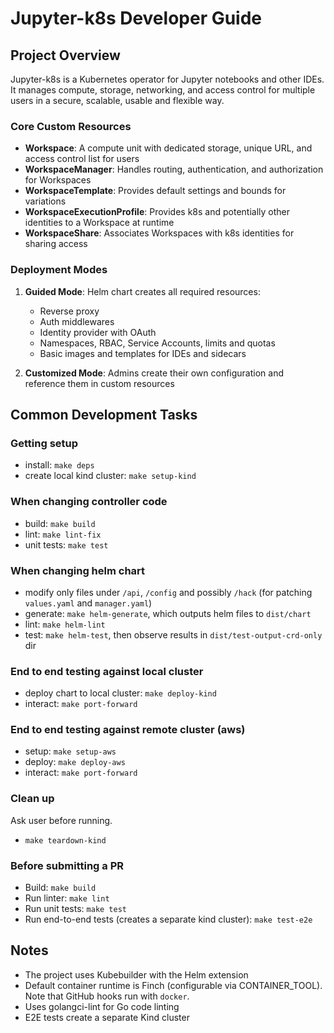 # Jupyter-k8s Developer Guide

## Project Overview

Jupyter-k8s is a Kubernetes operator for Jupyter notebooks and other IDEs. It manages compute, storage, networking, and access control for multiple users in a secure, scalable, usable and flexible way.

### Core Custom Resources

- **Workspace**: A compute unit with dedicated storage, unique URL, and access control list for users
- **WorkspaceManager**: Handles routing, authentication, and authorization for Workspaces
- **WorkspaceTemplate**: Provides default settings and bounds for variations
- **WorkspaceExecutionProfile**: Provides k8s and potentially other identities to a Workspace at runtime
- **WorkspaceShare**: Associates Workspaces with k8s identities for sharing access

### Deployment Modes

1. **Guided Mode**: Helm chart creates all required resources:
   - Reverse proxy
   - Auth middlewares
   - Identity provider with OAuth
   - Namespaces, RBAC, Service Accounts, limits and quotas
   - Basic images and templates for IDEs and sidecars

2. **Customized Mode**: Admins create their own configuration and reference them in custom resources

## Common Development Tasks

### Getting setup
- install: `make deps`
- create local kind cluster: `make setup-kind`

### When changing controller code
- build: `make build`
- lint: `make lint-fix`
- unit tests: `make test`

### When changing helm chart
- modify only files under `/api`, `/config` and possibly `/hack` (for patching `values.yaml` and `manager.yaml`)
- generate: `make helm-generate`, which outputs helm files to `dist/chart`
- lint: `make helm-lint`
- test: `make helm-test`, then observe results in `dist/test-output-crd-only` dir

### End to end testing against local cluster
- deploy chart to local cluster: `make deploy-kind`
- interact: `make port-forward`

### End to end testing against remote cluster (aws)
- setup: `make setup-aws`
- deploy: `make deploy-aws`
- interact: `make port-forward`

### Clean up
Ask user before running.
- `make teardown-kind`

### Before submitting a PR
- Build: `make build`
- Run linter: `make lint`
- Run unit tests: `make test`
- Run end-to-end tests (creates a separate kind cluster): `make test-e2e`

## Notes

- The project uses Kubebuilder with the Helm extension
- Default container runtime is Finch (configurable via CONTAINER_TOOL). Note that GitHub hooks run with `docker`.
- Uses golangci-lint for Go code linting
- E2E tests create a separate Kind cluster